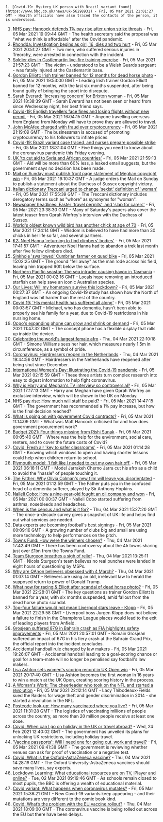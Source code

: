 
    1. [Covid-19: Mystery UK person with Brazil variant found](https://www.bbc.co.uk/news/uk-56298931) - Fri, 05 Mar 2021 21:01:27 GMT - Health officials have also traced the contacts of the person, it is understood.
1. [NHS pay: Hancock defends 1% pay rise after union strike threats](https://www.bbc.co.uk/news/uk-politics-56299663) - Fri, 05 Mar 2021 19:09:44 GMT - The health secretary said the proposal was "what we think is affordable" after the Covid pandemic.
1. [Rhondda: Investigation begins as girl, 16, dies and two hurt](https://www.bbc.co.uk/news/uk-wales-56293384) - Fri, 05 Mar 2021 20:51:27 GMT - Two men, who suffered serious injuries in Treorchy, were arrested in connection with the incident.
1. [Soldier dies in Castlemartin live-fire training exercise](https://www.bbc.co.uk/news/uk-wales-56301918) - Fri, 05 Mar 2021 21:57:23 GMT - The victim - understood to be a Welsh Guards sergeant - was fatally injured at the Castlemartin base.
1. [Gordon Elliott: Irish trainer banned for 12 months for dead horse photo](https://www.bbc.co.uk/sport/horse-racing/56290362) - Fri, 05 Mar 2021 19:53:00 GMT - Leading Irish trainer Gordon Elliott banned for 12 months, with the last six months suspended, after being found guilty of bringing the sport into disrepute.
1. [Sarah Everard: 'Increasing concern' for Brixton woman](https://www.bbc.co.uk/news/uk-england-london-56281473) - Fri, 05 Mar 2021 18:38:39 GMT - Sarah Everard has not been seen or heard from since Wednesday night, her best friend says.
1. [Covid-19: English travellers face fines and losing flights without new permit](https://www.bbc.co.uk/news/business-56295486) - Fri, 05 Mar 2021 16:04:15 GMT - Anyone travelling overseas from England from Monday will have to prove they are allowed to travel.
1. [John McAfee charged with fraud over cryptocurrency](https://www.bbc.co.uk/news/technology-56300593) - Fri, 05 Mar 2021 21:19:09 GMT - The businessman is accused of promoting cryptocurrency to his followers to inflate prices.
1. [Covid-19: Brazil variant case traced, and nurses prepare possible strike](https://www.bbc.co.uk/news/uk-56292436) - Fri, 05 Mar 2021 18:31:04 GMT - Five things you need to know about the coronavirus pandemic this Friday evening.
1. [UK 'to cut aid to Syria and African countries'](https://www.bbc.co.uk/news/uk-56301743) - Fri, 05 Mar 2021 21:59:13 GMT - Aid will be more than 60% less, a leaked email suggests, but the government says no decision has been made.
1. [Mail on Sunday must publish front page statement of Meghan copyright win](https://www.bbc.co.uk/news/uk-56296835) - Fri, 05 Mar 2021 19:10:37 GMT - A judge orders the Mail on Sunday to publish a statement about the Duchess of Sussex copyright victory.
1. [Italian dictionary Treccani urged to change 'sexist' definition of 'woman'](https://www.bbc.co.uk/news/world-europe-56293637) - Fri, 05 Mar 2021 17:55:39 GMT - The Treccani dictionary includes derogatory terms such as "whore" as synonyms for "woman".
1. [Newspaper headlines: Easter 'travel permits', and 'slap for carers'](https://www.bbc.co.uk/news/blogs-the-papers-56302033) - Fri, 05 Mar 2021 23:38:30 GMT - Many of Saturday's papers also cover the latest teaser from Oprah Winfrey's interview with the Duchess of Sussex.
1. [World's oldest known wild bird has another chick at age of 70](https://www.bbc.co.uk/news/world-us-canada-56281983) - Fri, 05 Mar 2021 17:24:14 GMT - Wisdom is believed to have had more than 30 chicks in her life so far, and several partners.
1. [K2: Noel Hanna 'returning to find climbers' bodies'](https://www.bbc.co.uk/news/uk-northern-ireland-56296329) - Fri, 05 Mar 2021 17:41:57 GMT - Adventurer Noel Hanna had to abandon a trek last month after five fellow climbers died.
1. [Sinkhole 'swallowed' Cumbrian farmer on quad bike](https://www.bbc.co.uk/news/uk-england-cumbria-56290236) - Fri, 05 Mar 2021 15:02:25 GMT - The ground "fell away" as the man rode across his field, leaving him trapped 60ft below the surface.
1. [Northern Pacific seastar: The sea intruder causing havoc in Tasmania](https://www.bbc.co.uk/news/world-australia-56276521) - Fri, 05 Mar 2021 00:02:16 GMT - Locals hope removing an introduced starfish can help save an iconic Australian species.
1. [Our Lives: Will my hometown survive this lockdown?](https://www.bbc.co.uk/news/uk-56132394) - Fri, 05 Mar 2021 00:27:37 GMT - An ongoing Covid-19 study has shown how the North of England was hit harder than the rest of the country.
1. [Covid 19: 'His mental health has suffered all along'](https://www.bbc.co.uk/news/uk-56255825) - Fri, 05 Mar 2021 00:03:57 GMT - Michael, who has dementia, hasn't been able to properly see his family for a year, due to Covid-19 restrictions in his nursing home.
1. [Oppo's expanding phone can grow and shrink on demand](https://www.bbc.co.uk/news/technology-56294489) - Fri, 05 Mar 2021 11:47:32 GMT - The concept phone has a flexible display that rolls up inside the device.
1. [Celebrating the world's largest female afro](https://www.bbc.co.uk/news/world-us-canada-56246510) - Thu, 04 Mar 2021 22:10:18 GMT - Simone Williams sees her hair, which measures nearly 1.5m in circumference, as a symbol of pride.
1. [Coronavirus: Hairdressers reopen in the Netherlands](https://www.bbc.co.uk/news/world-europe-56287658) - Thu, 04 Mar 2021 19:44:56 GMT - Hairdressers in the Netherlands have reopened after being shut since December.
1. [International Women's Day: Illustrating the Covid-19 pandemic](https://www.bbc.co.uk/news/in-pictures-56152069) - Fri, 05 Mar 2021 02:15:59 GMT - These three artists turn complex research into easy to digest information to help fight coronavirus.
1. [Why is Harry and Meghan's TV interview so controversial?](https://www.bbc.co.uk/news/explainers-56281444) - Fri, 05 Mar 2021 17:17:13 GMT - Harry and Meghan have given Oprah Winfrey an exclusive interview, which will be shown in the UK on Monday.
1. [NHS pay rise: How much will staff be paid?](https://www.bbc.co.uk/news/56294009) - Fri, 05 Mar 2021 14:47:15 GMT - The government has recommended a 1% pay increase, but how is the final decision reached?
1. [What is going on with government Covid contracts?](https://www.bbc.co.uk/news/56174954) - Fri, 05 Mar 2021 11:14:09 GMT - What was Matt Hancock criticised for and how does government procurement work?
1. [Budget 2021: Four things missing from Rishi Sunak](https://www.bbc.co.uk/news/business-56269367) - Fri, 05 Mar 2021 00:05:40 GMT - Where was the help for the environment, social care, renters, and to cover the future costs of Covid?
1. [Covid: Fresh air 'key to safer classrooms'](https://www.bbc.co.uk/news/health-56268188) - Fri, 05 Mar 2021 01:14:28 GMT - Knowing which windows to open and having shorter lessons could help when children return to school.
1. [Plymouth model: 'I felt like I needed to cut my own hair off'](https://www.bbc.co.uk/news/uk-england-devon-56162282) - Fri, 05 Mar 2021 06:16:11 GMT - Model Jarrakeh Cherno Jarra cut his afro as a child to avoid the "hassle" of people touching it.
1. [The Father: Why Olivia Colman's new film will leave you disorientated](https://www.bbc.co.uk/news/entertainment-arts-56187707) - Fri, 05 Mar 2021 01:12:59 GMT - The Father puts you in the confused head of a dementia sufferer, played by Sir Anthony Hopkins.
1. [Nalleli Cobo: How a nine-year-old fought an oil company and won](https://www.bbc.co.uk/news/world-us-canada-56093636) - Fri, 05 Mar 2021 00:00:37 GMT - Nalleli Cobo started suffering from asthma, nosebleeds and headaches.
1. [When is the census and what is it for?](https://www.bbc.co.uk/news/explainers-55935409) - Thu, 04 Mar 2021 15:27:20 GMT - The once-a-decade survey gives a snapshot of UK life and helps find out what services are needed.
1. [Data experts are becoming football's best signings](https://www.bbc.co.uk/news/business-56164159) - Fri, 05 Mar 2021 00:09:16 GMT - A growing number of clubs big and small are using more technology to help performances on the pitch.
1. [Towns Fund: How were the winners chosen?](https://www.bbc.co.uk/news/56283199) - Thu, 04 Mar 2021 17:42:49 GMT - There has been controversy about the 45 towns sharing just over £1bn from the Towns Fund.
1. [Team Sturgeon breathes a sigh of relief](https://www.bbc.co.uk/news/uk-scotland-scotland-politics-56281854) - Thu, 04 Mar 2021 13:25:11 GMT - Nicola Sturgeon's team believes no real punches were landed in eight hours of questioning by MSPs.
1. [Why are QAnon believers obsessed with 4 March?](https://www.bbc.co.uk/news/blogs-trending-56260345) - Thu, 04 Mar 2021 01:07:14 GMT - Believers are using an old, irrelevant law to herald the supposed return to power of Donald Trump.
1. [What now for racing & Elliott after scandal of dead horse photo?](https://www.bbc.co.uk/sport/horse-racing/56288334) - Fri, 05 Mar 2021 22:28:01 GMT - The key questions as trainer Gordon Elliott is banned for a year, with six months suspended, amid fallout from the dead horse photo scandal.
1. [Top-four failure would not mean Liverpool stars leave - Klopp](https://www.bbc.co.uk/sport/football/56301568) - Fri, 05 Mar 2021 22:29:58 GMT - Liverpool boss Jurgen Klopp does not believe a failure to finish in the Champions League places would lead to the exit of leading players from Anfield.
1. [Grosjean suffered 67G in Bahrain crash as FIA highlights safety improvements](https://www.bbc.co.uk/sport/formula1/56296858) - Fri, 05 Mar 2021 20:57:01 GMT - Romain Grosjean suffered an impact of 67G in his fiery crash at the Bahrain Grand Prix, the official report into the incident concludes.
1. [Accidental handball rule changed by law makers](https://www.bbc.co.uk/sport/football/56291850) - Fri, 05 Mar 2021 19:26:07 GMT - Accidental handball leading to a goal-scoring chance or goal for a team-mate will no longer be penalised say football's law makers.
1. [Lisa Ashton sets women's scoring record in UK Open win](https://www.bbc.co.uk/sport/darts/56298547) - Fri, 05 Mar 2021 20:17:40 GMT - Lisa Ashton becomes the first woman in 16 years to win a match at the UK Open, creating scoring history in the process.
1. [A Woman's Work: The cheerleader who took on the NFL and started a revolution](https://www.bbc.co.uk/sport/american-football/56031919) - Fri, 05 Mar 2021 22:12:14 GMT - Lacy Thibodeaux-Fields sued the Raiders for wage theft and gender discrimination in 2014 - she started a revolution in the NFL.
1. [Postcode look-up: How many vaccinated where you live?](https://www.bbc.co.uk/news/health-55274833) - Fri, 05 Mar 2021 11:31:28 GMT - The logistics of vaccinating millions of people across the country, as more than 20 million people receive at least one dose.
1. [Covid: When can I go on holiday in the UK or travel abroad?](https://www.bbc.co.uk/news/explainers-52646738) - Wed, 24 Feb 2021 12:40:02 GMT - The government has unveiled its plans for unlocking UK restrictions, including holiday travel.
1. ['Vaccine passports': Will I need one for going out, work and travel?](https://www.bbc.co.uk/news/explainers-55718553) - Fri, 05 Mar 2021 09:41:38 GMT - The government is reviewing whether venues can ask for proof of vaccination or a negative test.
1. [Covid: What is the Oxford-AstraZeneca vaccine?](https://www.bbc.co.uk/news/health-55302595) - Thu, 04 Mar 2021 14:28:19 GMT - The Oxford University-AstraZeneca vaccines should save many lives, say experts.
1. [Lockdown Learning: What educational resources are on TV, iPlayer and online?](https://www.bbc.co.uk/news/education-55591821) - Tue, 02 Mar 2021 09:19:46 GMT - As schools remain closed to most pupils, the BBC is offering a wealth of educational material.
1. [Covid variant: What happens when coronavirus mutates?](https://www.bbc.co.uk/news/health-56286744) - Fri, 05 Mar 2021 15:36:21 GMT - New Covid-19 variants keep appearing – and their mutations are very different to the comic book kind.
1. [Covid: What’s the problem with the EU vaccine rollout?](https://www.bbc.co.uk/news/explainers-56286235) - Thu, 04 Mar 2021 18:09:00 GMT - The coronavirus vaccine is being rolled out across the EU but there have been delays.

